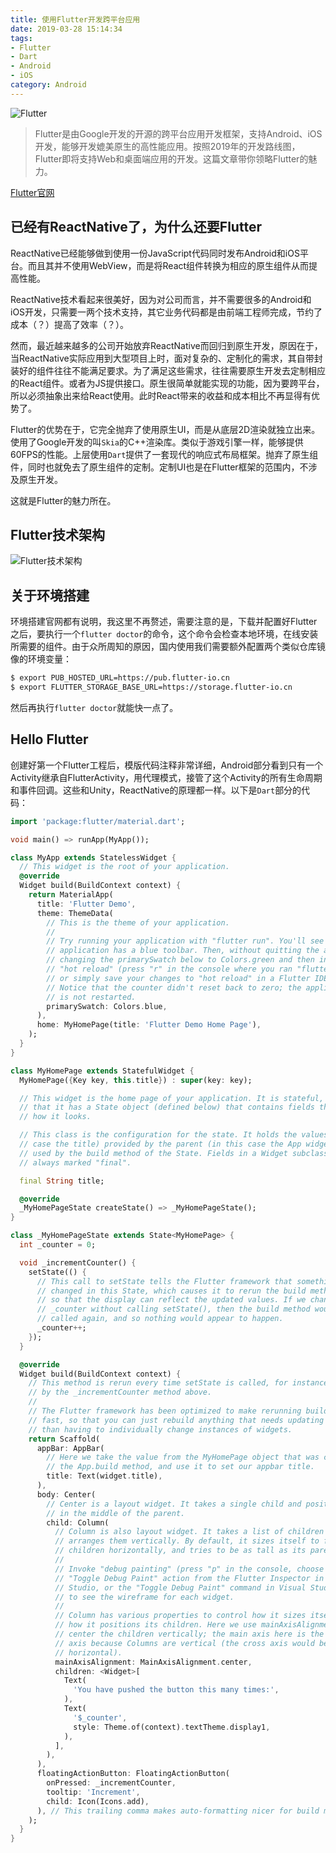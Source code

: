 ```yaml
---
title: 使用Flutter开发跨平台应用
date: 2019-03-28 15:14:34
tags:
- Flutter
- Dart
- Android
- iOS
category: Android
---
```


![Flutter](https://blog.scottlogic.com/bquinn/assets/Flutter_logo_text.png)

> Flutter是由Google开发的开源的跨平台应用开发框架，支持Android、iOS开发，能够开发媲美原生的高性能应用。按照2019年的开发路线图，Flutter即将支持Web和桌面端应用的开发。这篇文章带你领略Flutter的魅力。


<!--more-->

[Flutter官网](https://flutter.dev/ "Flutter官网")


## 已经有ReactNative了，为什么还要Flutter

ReactNative已经能够做到使用一份JavaScript代码同时发布Android和iOS平台。而且其并不使用WebView，而是将React组件转换为相应的原生组件从而提高性能。

ReactNative技术看起来很美好，因为对公司而言，并不需要很多的Android和iOS开发，只需要一两个技术支持，其它业务代码都是由前端工程师完成，节约了成本（？）提高了效率（？）。

然而，最近越来越多的公司开始放弃ReactNative而回归到原生开发，原因在于，当ReactNative实际应用到大型项目上时，面对复杂的、定制化的需求，其自带封装好的组件往往不能满足要求。为了满足这些需求，往往需要原生开发去定制相应的React组件。或者为JS提供接口。原生很简单就能实现的功能，因为要跨平台，所以必须抽象出来给React使用。此时React带来的收益和成本相比不再显得有优势了。

Flutter的优势在于，它完全抛弃了使用原生UI，而是从底层2D渲染就独立出来。使用了Google开发的叫`Skia`的C++渲染库。类似于游戏引擎一样，能够提供60FPS的性能。上层使用`Dart`提供了一套现代的响应式布局框架。抛弃了原生组件，同时也就免去了原生组件的定制。定制UI也是在Flutter框架的范围内，不涉及原生开发。

这就是Flutter的魅力所在。

## Flutter技术架构

![Flutter技术架构](https://docs.flutter.dev/assets/images/docs/arch-overview/archdiagram.png)

## 关于环境搭建

环境搭建官网都有说明，我这里不再赘述，需要注意的是，下载并配置好Flutter之后，要执行一个`flutter doctor`的命令，这个命令会检查本地环境，在线安装所需要的组件。由于众所周知的原因，国内使用我们需要额外配置两个类似仓库镜像的环境变量：

```bash
$ export PUB_HOSTED_URL=https://pub.flutter-io.cn
$ export FLUTTER_STORAGE_BASE_URL=https://storage.flutter-io.cn
```

然后再执行`flutter doctor`就能快一点了。


## Hello Flutter

创建好第一个Flutter工程后，模版代码注释非常详细，Android部分看到只有一个Activity继承自FlutterActivity，用代理模式，接管了这个Activity的所有生命周期和事件回调。这些和Unity，ReactNative的原理都一样。以下是`Dart`部分的代码：



```dart
import 'package:flutter/material.dart';

void main() => runApp(MyApp());

class MyApp extends StatelessWidget {
  // This widget is the root of your application.
  @override
  Widget build(BuildContext context) {
    return MaterialApp(
      title: 'Flutter Demo',
      theme: ThemeData(
        // This is the theme of your application.
        //
        // Try running your application with "flutter run". You'll see the
        // application has a blue toolbar. Then, without quitting the app, try
        // changing the primarySwatch below to Colors.green and then invoke
        // "hot reload" (press "r" in the console where you ran "flutter run",
        // or simply save your changes to "hot reload" in a Flutter IDE).
        // Notice that the counter didn't reset back to zero; the application
        // is not restarted.
        primarySwatch: Colors.blue,
      ),
      home: MyHomePage(title: 'Flutter Demo Home Page'),
    );
  }
}

class MyHomePage extends StatefulWidget {
  MyHomePage({Key key, this.title}) : super(key: key);

  // This widget is the home page of your application. It is stateful, meaning
  // that it has a State object (defined below) that contains fields that affect
  // how it looks.

  // This class is the configuration for the state. It holds the values (in this
  // case the title) provided by the parent (in this case the App widget) and
  // used by the build method of the State. Fields in a Widget subclass are
  // always marked "final".

  final String title;

  @override
  _MyHomePageState createState() => _MyHomePageState();
}

class _MyHomePageState extends State<MyHomePage> {
  int _counter = 0;

  void _incrementCounter() {
    setState(() {
      // This call to setState tells the Flutter framework that something has
      // changed in this State, which causes it to rerun the build method below
      // so that the display can reflect the updated values. If we changed
      // _counter without calling setState(), then the build method would not be
      // called again, and so nothing would appear to happen.
      _counter++;
    });
  }

  @override
  Widget build(BuildContext context) {
    // This method is rerun every time setState is called, for instance as done
    // by the _incrementCounter method above.
    //
    // The Flutter framework has been optimized to make rerunning build methods
    // fast, so that you can just rebuild anything that needs updating rather
    // than having to individually change instances of widgets.
    return Scaffold(
      appBar: AppBar(
        // Here we take the value from the MyHomePage object that was created by
        // the App.build method, and use it to set our appbar title.
        title: Text(widget.title),
      ),
      body: Center(
        // Center is a layout widget. It takes a single child and positions it
        // in the middle of the parent.
        child: Column(
          // Column is also layout widget. It takes a list of children and
          // arranges them vertically. By default, it sizes itself to fit its
          // children horizontally, and tries to be as tall as its parent.
          //
          // Invoke "debug painting" (press "p" in the console, choose the
          // "Toggle Debug Paint" action from the Flutter Inspector in Android
          // Studio, or the "Toggle Debug Paint" command in Visual Studio Code)
          // to see the wireframe for each widget.
          //
          // Column has various properties to control how it sizes itself and
          // how it positions its children. Here we use mainAxisAlignment to
          // center the children vertically; the main axis here is the vertical
          // axis because Columns are vertical (the cross axis would be
          // horizontal).
          mainAxisAlignment: MainAxisAlignment.center,
          children: <Widget>[
            Text(
              'You have pushed the button this many times:',
            ),
            Text(
              '$_counter',
              style: Theme.of(context).textTheme.display1,
            ),
          ],
        ),
      ),
      floatingActionButton: FloatingActionButton(
        onPressed: _incrementCounter,
        tooltip: 'Increment',
        child: Icon(Icons.add),
      ), // This trailing comma makes auto-formatting nicer for build methods.
    );
  }
}


```